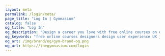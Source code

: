```yaml
---
layout: meta
permalink: /login/meta/
page_title: "Log In | Gymnasium"
catalog: false
og_title: "Log In"
og_description: "Design a career you love with free online courses on design, development, accessibility, prototyping, UX, and career skills."
og_keywords: "free online courses designers design user experience UX javascript node nodejs sketch wordpress drupal UI"
og_art: /img/brand/og/gym-brand-og.png
og_url: https://thegymnasium.com/login
---
```

